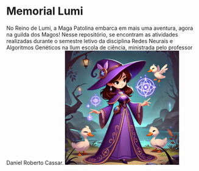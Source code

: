 # Memorial Lumi
No Reino de Lumi, a Maga Patolina embarca em mais uma aventura, agora na guilda dos Magos! Nesse repositório, se encontram as atividades realizadas durante o semestre letivo da disciplina Redes Neurais e Algoritmos Genéticos na Ilum escola de ciência, ministrada pelo professor Daniel Roberto Cassar. 
<img src="Maga patolina.jpg" width="300">

